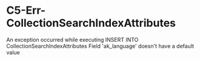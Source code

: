 # C5-Err-CollectionSearchIndexAttributes
An exception occurred while executing INSERT INTO CollectionSearchIndexAttributes Field 'ak_language' doesn't have a default value
